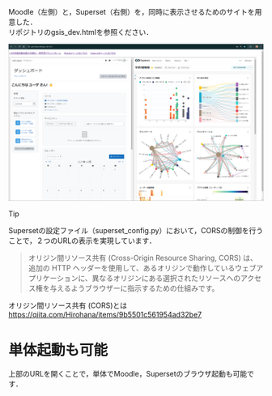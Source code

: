 Moodle（左側）と，Superset（右側）を，同時に表示させるためのサイトを用意した．  
リポジトリのgsis_dev.htmlを参照ください．

![サイト図](image/研究用サイト.png)

> [!TIP]
> Supersetの設定ファイル（superset_config.py）において，CORSの制御を行うことで，２つのURLの表示を実現しています．

> オリジン間リソース共有 (Cross-Origin Resource Sharing, CORS) は、追加の HTTP ヘッダーを使用して、あるオリジンで動作しているウェブアプリケーションに、異なるオリジンにある選択されたリソースへのアクセス権を与えるようブラウザーに指示するための仕組みです。

オリジン間リソース共有 (CORS)とは  
https://qiita.com/Hirohana/items/9b5501c561954ad32be7

# 単体起動も可能
上部のURLを開くことで，単体でMoodle，Supersetのブラウザ起動も可能です．
